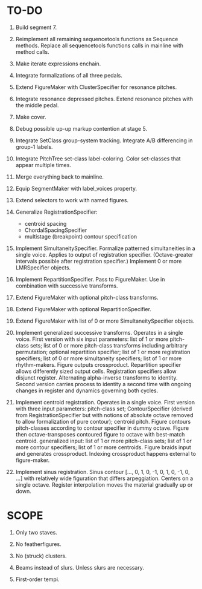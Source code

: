 TO-DO
=====

1.  Build segment 7.

2.  Reimplement all remaining sequencetools functions as Sequence methods.
    Replace all sequencetools functions calls in mainline with method calls.

3.  Make iterate expressions enchain.

4.  Integrate formalizations of all three pedals.

5.  Extend FigureMaker with ClusterSpecifier for resonance pitches.

6.  Integrate resonance depressed pitches.
    Extend resonance pitches with the middle pedal.

7.  Make cover.

8.  Debug possible up-up markup contention at stage 5.

9.  Integrate SetClass group-system tracking.
    Integrate A/B differencing in group-1 labels.

10. Integrate PitchTree set-class label-coloring.
    Color set-classes that appear multiple times.

11. Merge everything back to mainline.

12. Equip SegmentMaker with label_voices property.

13. Extend selectors to work with named figures.

14. Generalize RegistrationSpecifier:
    * centroid spacing
    * ChordalSpacingSpecifier
    * multistage (breakpoint) contour specification

15. Implement SimultaneitySpecifier.
    Formalize patterned simultaneities in a single voice.
    Applies to output of registration specifier.
    (Octave-greater intervals possible after registration specifier.)
    Implement 0 or more LMRSpecifier objects.

16. Implement RepartitionSpecifier.
    Pass to FigureMaker.
    Use in combination with successive transforms.

17. Extend FigureMaker with optional pitch-class transforms.

18. Extend FigureMaker with optional RepartitionSpecifier.

19. Extend FigureMaker with list of 0 or more SimultaneitySpecifier objects.

20. Implement generalized successive transforms. Operates in a single voice.
    First version with six input parameters: list of 1 or more pitch-class
    sets; list of 0 or more pitch-class transforms including arbitrary
    permutation; optional repartition specifier; list of 1 or more registration
    specifiers; list of 0 or more simultaneity specifiers; list of 1 or more
    rhythm-makers. Figure outputs crossproduct. Repartition specifier allows
    differently sized output cells. Registration specifiers allow disjunct
    register. Alternating alpha-inverse transforms to identity. Second version
    carries process to identity a second time with ongoing changes in register
    and dynamics governing both cycles.

21. Implement centroid registration. Operates in a single voice. First version
    with three input parameters: pitch-class set; ContourSpecifier (derived
    from RegistrationSpecifier but with notions of absolute octave removed to
    allow formalization of pure contour); centroid pitch. Figure contours
    pitch-classes according to contour specifier in dummy octave. Figure then
    octave-transposes contoured figure to octave with best-match centroid.
    generalized input: list of 1 or more pitch-class sets; list of 1 or more
    contour specifiers; list of 1 or more centroids. Figure braids input and
    generates crossproduct. Indexing crossproduct happens external to
    figure-maker.

22. Implement sinus registration. Sinus contour [..., 0, 1, 0, -1, 0, 1, 0, -1,
    0, ...] with relatively wide figuration that differs arpeggiation. Centers
    on a single octave. Register interpolation moves the material gradually up
    or down.

SCOPE
=====

1.  Only two staves.

2.  No featherfigures.

3.  No (struck) clusters.

4.  Beams instead of slurs. Unless slurs are necessary.

5.  First-order tempi.
